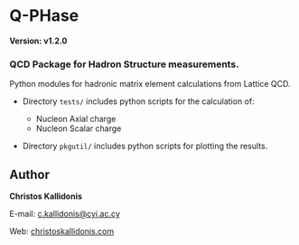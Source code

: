 # Q-PHase 
**Version: v1.2.0**

### QCD Package for Hadron Structure measurements.

Python modules for hadronic matrix element calculations from Lattice QCD.

* Directory `tests/` includes python scripts for the calculation of:
  * Nucleon Axial charge
  * Nucleon Scalar charge


* Directory `pkgutil/` includes python scripts for plotting the results.


## Author
**Christos Kallidonis**

E-mail: c.kallidonis@cyi.ac.cy

Web: [christoskallidonis.com](http://christoskallidonis.com)
